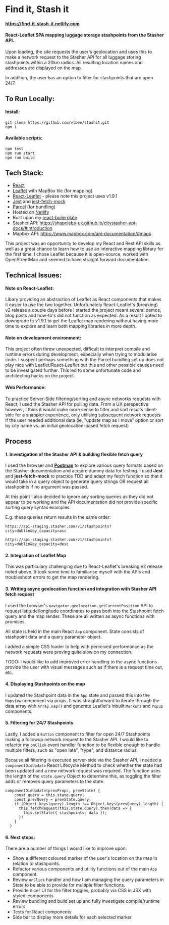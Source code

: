 # Find it, Stash it

#### https://find-it-stash-it.netlify.com

#### React-Leaflet SPA mapping luggage storage stashpoints from the Stasher API.

Upon loading, the site requests the user's geolocation and uses this to make a network request to the Stasher API for all luggage storing stashpoints within a 20km radius. All resulting location names and addresses are displayed on the map. 

In addition, the user has an option to filter for stashpoints that are open 24/7.


## To Run Locally:

#### Install: 

```
git clone https://github.com/vlbee/stashit.git
npm i 
```

#### Available scripts: 
```
npm test
npm run start 
npm run build
```

## Tech Stack:

* [React](https://reactjs.org/)
* [Leaflet](https://www.mapbox.com/api-documentation/#maps) with MapBox tile (for mapping)
* [React-Leaflet](https://react-leaflet.js.org/en/) - please note this project uses v1.9.1
* [Jest](https://jestjs.io/) and [jest-fetch-mock](https://www.npmjs.com/package/jest-fetch-mock)
* [Parcel](https://parceljs.org/) (for bundling)
* Hosted on [Netlify](https://www.netlify.com/)
* Built upon my [react-boilerplate](https://github.com/vlbee/react-boilerplate)
* Stasher API: https://shapelabs-uk.github.io/citystasher-api-docs/#introduction
* Mapbox API: https://www.mapbox.com/api-documentation/#maps


This project was an opportunity to develop my React and Rest API skills as well as a great chance to learn how to use an interactive mapping library for the first time. I chose Leaflet because it is open-source, worked with OpenStreetMap and seemed to have straight forward documentation.

## Technical Issues: 

#### Note on React-Leaflet: 
Libary providing an abstraction of Leaflet as React components that makes it easier to use the two together. Unfortunately React-Leaflet's (breaking) v2 release a couple days before I started the project meant several demos, blog posts and how-to's did not function as expected. As a result I opted to downgrade to v1.9.1 to get the Leaflet map rendering without having more time to explore and learn both mapping libraries in more depth. 

#### Note on development environment: 
This project often threw unexpected, difficult to interpret compile and runtime errors during development, especially when trying to modularise code. I suspect perhaps something with the Parcel bundling set up does not play nice with Leaflet/React-Leaflet but this and other possible causes need to be investigated further. This led to some unfortunate code and architecting hacks on the project. 

#### Web Performance:
To practice Server-Side filtering/sorting and async networks requests with React, I used the Stasher API for pulling data. From a UX perspective however, I think it would make more sense to filter and sort results client-side for a snappier experience, only utilising subsequent network requests if the user needed additional data (ie, "update map as I move" option or sort by city name vs. an initial geolocation-based fetch request)


## Process

#### 1. Investigation of the Stasher API & building flexible fetch query

I used the browser and **[Postman](https://www.getpostman.com/)** to explore various query formats based on the Stasher documentation and acquire dummy data for testing. I used **Jest** and **jest-fetch-mock** to practice TDD and adapt my fetch function so that it would take in a query object to generate query strings OR request all stashpoints if no argument was passed. 

At this point I also decided to ignore any sorting queries as they did not appear to be working and the API documentation did not provide specific sorting query syntax examples. 

E.g. these queries return results in the same order:

`https://api-staging.stasher.com/v1/stashpoints?city=dublin&by_capacity=asc`

`https://api-staging.stasher.com/v1/stashpoints?city=dublin&by_capacity=desc`
 
#### 2. Integration of Leaflet Map

This was particulary challenging due to React-Leaflet's breaking v2 release noted above. It took some time to familiarise myself with the APIs and troubleshoot errors to get the map rendering.

#### 3. Writing async geolocation function and integration with Stasher API fetch request

I used the browser's `navigator.geolocation.getCurrentPosition` API to request latitude/longitude coordinates to pass both into the Stashpoint fetch query and the map render. These are all written as async functions with promises.

All state is held in the main React `App` component. State consists of stashpoint data and a query parameter object.

I added a simple CSS loader to help with perceived performance as the network requests were proving quite slow on my connection.

TODO: I would like to add improved error handling to the async functions provide the user with visual messages such as if there is a request time out, etc. 

#### 4. Displaying Stashpoints on the map

I updated the Stashpoint data in the `App` state and passed this into the `Mapview` component via props. It was straightforward to iterate through the data array with `Array.map()` and generate Leaflet's inbuilt `Markers` and `Popup` components. 

#### 5. Filtering for 24/7 Stashpoints

Lastly, I added a `Button` component to filter for open 24/7 Stashpoints making a followup network request to the Stasher API. I would like to refactor my `onClick` event handler function to be flexible enough to handle multiple filters, such as "open late", "type", and distance radius. 

Because all filtering is executed server-side via the Stasher API, I needed a `componentDidUpdate` React Lifecycle Method to check whether the state had been updated and a new network request was required. The function uses the length of the `state.query` Object to determine this, as toggling the filter adds or removes query parameters to the state. 

```
componentDidUpdate(prevProps, prevState) {
    const query = this.state.query;
    const prevQuery = prevState.query;
    if (Object.keys(query).length !== Object.keys(prevQuery).length) {
      this.fetchRequest(this.state.query).then(data => {
        this.setState({ stashpoints: data });
      })
    }
  }
  ```
  
  #### 6. Next steps: 
  
  There are a number of things I would like to improve upon: 
  
*   Show a different coloured marker of the user's location on the map in relation to stashpoints. 
*   Refactor various components and utility functions out of the main `App` component.
*   Review `onClick` handler and how I am managing the query parameters in State to be able to provide for multiple filter functions.
*   Provide nicer UI for the filter toggles, probably via CSS in JSX with styled-components
*   Review bundling and build set up and fully investigate compile/runtime errors. 
*   Tests for React components.
*   Side bar to display more details for each selected marker.
  
